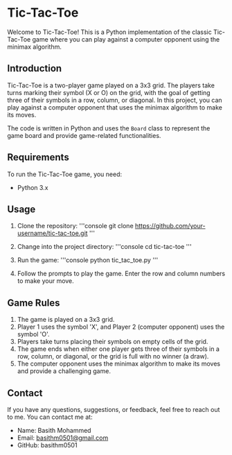 # Tic-Tac-Toe

Welcome to Tic-Tac-Toe! This is a Python implementation of the classic Tic-Tac-Toe game where you can play against a computer opponent using the minimax algorithm.

## Introduction

Tic-Tac-Toe is a two-player game played on a 3x3 grid. The players take turns marking their symbol (X or O) on the grid, with the goal of getting three of their symbols in a row, column, or diagonal. In this project, you can play against a computer opponent that uses the minimax algorithm to make its moves.

The code is written in Python and uses the `Board` class to represent the game board and provide game-related functionalities.

## Requirements

To run the Tic-Tac-Toe game, you need:

- Python 3.x

## Usage

1. Clone the repository:
'''console
git clone https://github.com/your-username/tic-tac-toe.git
'''

2. Change into the project directory:
'''console
cd tic-tac-toe
'''

3. Run the game:
'''console
python tic_tac_toe.py
'''

4. Follow the prompts to play the game. Enter the row and column numbers to make your move.

## Game Rules

1. The game is played on a 3x3 grid.
2. Player 1 uses the symbol 'X', and Player 2 (computer opponent) uses the symbol 'O'.
3. Players take turns placing their symbols on empty cells of the grid.
4. The game ends when either one player gets three of their symbols in a row, column, or diagonal, or the grid is full with no winner (a draw).
5. The computer opponent uses the minimax algorithm to make its moves and provide a challenging game.

## Contact

If you have any questions, suggestions, or feedback, feel free to reach out to me. You can contact me at:

- Name: Basith Mohammed
- Email: basithm0501@gmail.com
- GitHub: basithm0501





